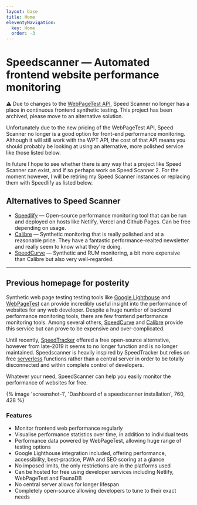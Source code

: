 ```yaml
---
layout: base
title: Home
eleventyNavigation:
  key: Home
  order: -3
---
```


# Speedscanner — Automated frontend website performance monitoring

<div class="alert alert--warning">
  ⚠️ Due to changes to the <a href="https://blog.webpagetest.org/posts/the-webpagetest-api-has-gone-public/">WebPageTest API</a>, Speed Scanner no longer has a place in continuous frontend synthetic testing. This project has been archived, please move to an alternative solution.
</div>

Unfortunately due to the new pricing of the WebPageTest API, Speed Scanner no longer is a good option for front-end performance monitoring. Although it will still work with the WPT API, the cost of that API means you should probably be looking at using an alternative, more polished service like those listed below.

In future I hope to see whether there is any way that a project like Speed Scanner can exist, and if so perhaps work on Speed Scanner 2. For the moment however, I will be retiring my Speed Scanner instances or replacing them with Speedlify as listed below.

## Alternatives to Speed Scanner

- [Speedlify](https://www.speedlify.dev/) — Open-source performance monitoring tool that can be run and deployed on hosts like Netlify, Vercel and Github Pages. Can be free depending on usage.
- [Calibre](https://calibreapp.com/) — Synthetic monitoring that is really polished and at a reasonable price. They have a fantastic performance-realted newsletter and really seem to know what they're doing.
- [SpeedCurve](https://speedcurve.com/) — Synthetic and RUM monitoring, a bit more expensive than Calibre but also very well-regarded.

---
## Previous homepage for posterity

Synthetic web page testing testing tools like [Google Lighthouse](https://developers.google.com/web/tools/lighthouse/) and [WebPageTest](https://webpagetest.org/) can provide incredibly useful insight into the performance of websites for any web developer. Despite a huge number of backend performance monitoring tools, there are few frontend performance monitoring tools. Among several others, [SpeedCurve](https://speedcurve.com/) and [Calibre](https://calibreapp.com/) provide this service but can prove to be expensive and over-complicated.

Until recently, [SpeedTracker](https://speedtracker.org/) offered a free open-source alternative, however from late-2019 it seems to no longer function and is no longer maintained. Speedscanner is heavily inspired by SpeedTracker but relies on free [serverless](https://serverless.css-tricks.com/) functions rather than a central server in order to be totally disconnected and within complete control of developers.

Whatever your need, SpeedScanner can help you easily monitor the performance of websites for free.

{% image 'screenshot-1', 'Dashboard of a speedscanner installation', 760, 428 %}

### Features

- Monitor frontend web performance regularly
- Visualise performance statistics over time, in addition to individual tests
- Performance data powered by WebPageTest, allowing huge range of testing options
- Google Lighthouse integration included, offering performance, accessibility, best-practice, PWA and SEO scoring at a glance
- No imposed limits, the only restrictions are in the platforms used
- Can be hosted for free using developer services including Netlify, WebPageTest and FaunaDB
- No central server allows for longer lifespan
- Completely open-source allowing developers to tune to their exact needs
